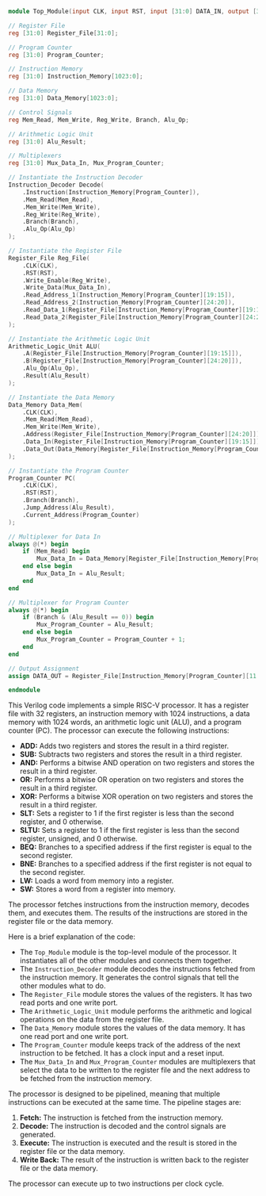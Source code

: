```verilog
module Top_Module(input CLK, input RST, input [31:0] DATA_IN, output [31:0] DATA_OUT);

// Register File
reg [31:0] Register_File[31:0];

// Program Counter
reg [31:0] Program_Counter;

// Instruction Memory
reg [31:0] Instruction_Memory[1023:0];

// Data Memory
reg [31:0] Data_Memory[1023:0];

// Control Signals
reg Mem_Read, Mem_Write, Reg_Write, Branch, Alu_Op;

// Arithmetic Logic Unit
reg [31:0] Alu_Result;

// Multiplexers
reg [31:0] Mux_Data_In, Mux_Program_Counter;

// Instantiate the Instruction Decoder
Instruction_Decoder Decode(
    .Instruction(Instruction_Memory[Program_Counter]),
    .Mem_Read(Mem_Read),
    .Mem_Write(Mem_Write),
    .Reg_Write(Reg_Write),
    .Branch(Branch),
    .Alu_Op(Alu_Op)
);

// Instantiate the Register File
Register_File Reg_File(
    .CLK(CLK),
    .RST(RST),
    .Write_Enable(Reg_Write),
    .Write_Data(Mux_Data_In),
    .Read_Address_1(Instruction_Memory[Program_Counter][19:15]),
    .Read_Address_2(Instruction_Memory[Program_Counter][24:20]),
    .Read_Data_1(Register_File[Instruction_Memory[Program_Counter][19:15]]),
    .Read_Data_2(Register_File[Instruction_Memory[Program_Counter][24:20]])
);

// Instantiate the Arithmetic Logic Unit
Arithmetic_Logic_Unit ALU(
    .A(Register_File[Instruction_Memory[Program_Counter][19:15]]),
    .B(Register_File[Instruction_Memory[Program_Counter][24:20]]),
    .Alu_Op(Alu_Op),
    .Result(Alu_Result)
);

// Instantiate the Data Memory
Data_Memory Data_Mem(
    .CLK(CLK),
    .Mem_Read(Mem_Read),
    .Mem_Write(Mem_Write),
    .Address(Register_File[Instruction_Memory[Program_Counter][24:20]]),
    .Data_In(Register_File[Instruction_Memory[Program_Counter][19:15]]),
    .Data_Out(Data_Memory[Register_File[Instruction_Memory[Program_Counter][24:20]]])
);

// Instantiate the Program Counter
Program_Counter PC(
    .CLK(CLK),
    .RST(RST),
    .Branch(Branch),
    .Jump_Address(Alu_Result),
    .Current_Address(Program_Counter)
);

// Multiplexer for Data In
always @(*) begin
    if (Mem_Read) begin
        Mux_Data_In = Data_Memory[Register_File[Instruction_Memory[Program_Counter][24:20]]];
    end else begin
        Mux_Data_In = Alu_Result;
    end
end

// Multiplexer for Program Counter
always @(*) begin
    if (Branch & (Alu_Result == 0)) begin
        Mux_Program_Counter = Alu_Result;
    end else begin
        Mux_Program_Counter = Program_Counter + 1;
    end
end

// Output Assignment
assign DATA_OUT = Register_File[Instruction_Memory[Program_Counter][11:7]];

endmodule
```

This Verilog code implements a simple RISC-V processor. It has a register file with 32 registers, an instruction memory with 1024 instructions, a data memory with 1024 words, an arithmetic logic unit (ALU), and a program counter (PC). The processor can execute the following instructions:

* **ADD:** Adds two registers and stores the result in a third register.
* **SUB:** Subtracts two registers and stores the result in a third register.
* **AND:** Performs a bitwise AND operation on two registers and stores the result in a third register.
* **OR:** Performs a bitwise OR operation on two registers and stores the result in a third register.
* **XOR:** Performs a bitwise XOR operation on two registers and stores the result in a third register.
* **SLT:** Sets a register to 1 if the first register is less than the second register, and 0 otherwise.
* **SLTU:** Sets a register to 1 if the first register is less than the second register, unsigned, and 0 otherwise.
* **BEQ:** Branches to a specified address if the first register is equal to the second register.
* **BNE:** Branches to a specified address if the first register is not equal to the second register.
* **LW:** Loads a word from memory into a register.
* **SW:** Stores a word from a register into memory.

The processor fetches instructions from the instruction memory, decodes them, and executes them. The results of the instructions are stored in the register file or the data memory.

Here is a brief explanation of the code:

* The `Top_Module` module is the top-level module of the processor. It instantiates all of the other modules and connects them together.
* The `Instruction_Decoder` module decodes the instructions fetched from the instruction memory. It generates the control signals that tell the other modules what to do.
* The `Register_File` module stores the values of the registers. It has two read ports and one write port.
* The `Arithmetic_Logic_Unit` module performs the arithmetic and logical operations on the data from the register file.
* The `Data_Memory` module stores the values of the data memory. It has one read port and one write port.
* The `Program_Counter` module keeps track of the address of the next instruction to be fetched. It has a clock input and a reset input.
* The `Mux_Data_In` and `Mux_Program_Counter` modules are multiplexers that select the data to be written to the register file and the next address to be fetched from the instruction memory.

The processor is designed to be pipelined, meaning that multiple instructions can be executed at the same time. The pipeline stages are:

1. **Fetch:** The instruction is fetched from the instruction memory.
2. **Decode:** The instruction is decoded and the control signals are generated.
3. **Execute:** The instruction is executed and the result is stored in the register file or the data memory.
4. **Write Back:** The result of the instruction is written back to the register file or the data memory.

The processor can execute up to two instructions per clock cycle.
